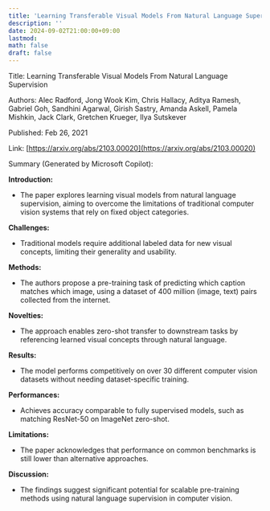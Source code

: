 ```yaml
---
title: 'Learning Transferable Visual Models From Natural Language Supervision'
description: ''
date: 2024-09-02T21:00:00+09:00
lastmod: 
math: false
draft: false
---
```


Title: Learning Transferable Visual Models From Natural Language Supervision

Authors: Alec Radford, Jong Wook Kim, Chris Hallacy, Aditya Ramesh, Gabriel Goh, Sandhini Agarwal, Girish Sastry, Amanda Askell, Pamela Mishkin, Jack Clark, Gretchen Krueger, Ilya Sutskever

Published: Feb 26, 2021

Link: [https://arxiv.org/abs/2103.00020](https://arxiv.org/abs/2103.00020)

Summary (Generated by Microsoft Copilot):

**Introduction:**
- The paper explores learning visual models from natural language supervision, aiming to overcome the limitations of traditional computer vision systems that rely on fixed object categories.

**Challenges:**
- Traditional models require additional labeled data for new visual concepts, limiting their generality and usability.

**Methods:**
- The authors propose a pre-training task of predicting which caption matches which image, using a dataset of 400 million (image, text) pairs collected from the internet.

**Novelties:**
- The approach enables zero-shot transfer to downstream tasks by referencing learned visual concepts through natural language.

**Results:**
- The model performs competitively on over 30 different computer vision datasets without needing dataset-specific training.

**Performances:**
- Achieves accuracy comparable to fully supervised models, such as matching ResNet-50 on ImageNet zero-shot.

**Limitations:**
- The paper acknowledges that performance on common benchmarks is still lower than alternative approaches.

**Discussion:**
- The findings suggest significant potential for scalable pre-training methods using natural language supervision in computer vision.
